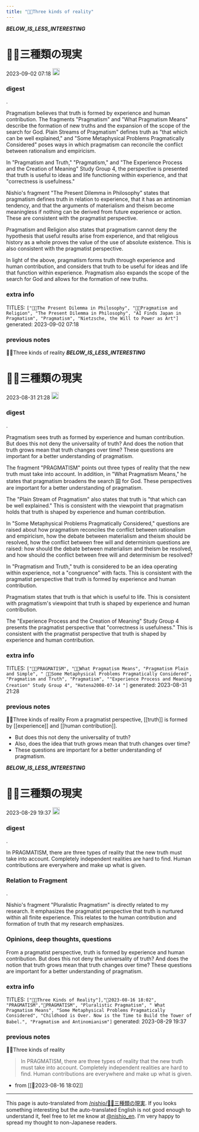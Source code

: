 ```yaml
---
title: "🤖🔁Three kinds of reality"
---
```


___BELOW_IS_LESS_INTERESTING___
# 🤖🔁三種類の現実
 2023-09-02 07:18 <img src='https://scrapbox.io/api/pages/nishio-en/omni/icon' alt='omni.icon' height="19.5"/>
### digest
.

Pragmatism believes that truth is formed by experience and human contribution. The fragments "Pragmatism" and "What Pragmatism Means" describe the formation of new truths and the expansion of the scope of the search for God. Plain Streams of Pragmatism" defines truth as "that which can be well explained," and "Some Metaphysical Problems Pragmatically Considered" poses ways in which pragmatism can reconcile the conflict between rationalism and empiricism.

In "Pragmatism and Truth," "Pragmatism," and "The Experience Process and the Creation of Meaning" Study Group 4, the perspective is presented that truth is useful to ideas and life functioning within experience, and that "correctness is usefulness."

Nishio's fragment "The Present Dilemma in Philosophy" states that pragmatism defines truth in relation to experience, that it has an antinomian tendency, and that the arguments of materialism and theism become meaningless if nothing can be derived from future experience or action. These are consistent with the pragmatist perspective.

Pragmatism and Religion also states that pragmatism cannot deny the hypothesis that useful results arise from experience, and that religious history as a whole proves the value of the use of absolute existence. This is also consistent with the pragmatist perspective.

In light of the above, pragmatism forms truth through experience and human contribution, and considers that truth to be useful for ideas and life that function within experience. Pragmatism also expands the scope of the search for God and allows for the formation of new truths.

### extra info
TITLES: `["🤖🔁The Present Dilemma in Philosophy", "🤖🔁Pragmatism and Religion", "The Present Dilemma in Philosophy", "AI Finds Japan in Pragmatism", "Pragmatism", "Nietzsche, the Will to Power as Art"]`
generated: 2023-09-02 07:18
### previous notes
🤖🔁Three kinds of reality
___BELOW_IS_LESS_INTERESTING___
# 🤖🔁三種類の現実
 2023-08-31 21:28 <img src='https://scrapbox.io/api/pages/nishio-en/omni/icon' alt='omni.icon' height="19.5"/>
### digest
.

Pragmatism sees truth as formed by experience and human contribution. But does this not deny the universality of truth? And does the notion that truth grows mean that truth changes over time? These questions are important for a better understanding of pragmatism.

The fragment "PRAGMATISM" points out three types of reality that the new truth must take into account. In addition, in "What Pragmatism Means," he states that pragmatism broadens the search 囩 for God. These perspectives are important for a better understanding of pragmatism.

The "Plain Stream of Pragmatism" also states that truth is "that which can be well explained." This is consistent with the viewpoint that pragmatism holds that truth is shaped by experience and human contribution.

In "Some Metaphysical Problems Pragmatically Considered," questions are raised about how pragmatism reconciles the conflict between rationalism and empiricism, how the debate between materialism and theism should be resolved, how the conflict between free will and determinism questions are raised: how should the debate between materialism and theism be resolved, and how should the conflict between free will and determinism be resolved?

In "Pragmatism and Truth," truth is considered to be an idea operating within experience, not a "congruence" with facts. This is consistent with the pragmatist perspective that truth is formed by experience and human contribution.

Pragmatism states that truth is that which is useful to life. This is consistent with pragmatism's viewpoint that truth is shaped by experience and human contribution.

The "Experience Process and the Creation of Meaning" Study Group 4 presents the pragmatist perspective that "correctness is usefulness." This is consistent with the pragmatist perspective that truth is shaped by experience and human contribution.

### extra info
TITLES: `["🤖🔁PRAGMATISM", "🤖🔁What Pragmatism Means", "Pragmatism Plain and Simple", " 🤖🔁Some Metaphysical Problems Pragmatically Considered", "Pragmatism and Truth", "Pragmatism", ""Experience Process and Meaning Creation" Study Group 4", "Hatena2008-07-14 "]`
generated: 2023-08-31 21:28
### previous notes
🤖🔁Three kinds of reality
From a pragmatist perspective, [[truth]] is formed by [[experience]] and [[human contribution]].
- But does this not deny the universality of truth?
- Also, does the idea that truth grows mean that truth changes over time?
- These questions are important for a better understanding of pragmatism.

___BELOW_IS_LESS_INTERESTING___
# 🤖🔁三種類の現実
 2023-08-29 19:37 <img src='https://scrapbox.io/api/pages/nishio-en/omni/icon' alt='omni.icon' height="19.5"/>
### digest
.

In PRAGMATISM, there are three types of reality that the new truth must take into account. Completely independent realities are hard to find. Human contributions are everywhere and make up what is given.

### Relation to Fragment
.

Nishio's fragment "Pluralistic Pragmatism" is directly related to my research. It emphasizes the pragmatist perspective that truth is nurtured within all finite experience. This relates to the human contribution and formation of truth that my research emphasizes.

### Opinions, deep thoughts, questions

From a pragmatist perspective, truth is formed by experience and human contribution. But does this not deny the universality of truth? And does the notion that truth grows mean that truth changes over time? These questions are important for a better understanding of pragmatism.

### extra info
TITLES: `["🤖🔁Three Kinds of Reality"],"🤖2023-08-16 18:02", "PRAGMATISM","🤖PRAGMATISM", "Pluralistic Pragmatism", " What Pragmatism Means", "Some Metaphysical Problems Pragmatically Considered", "Childhood is Over. Now is the Time to Build the Tower of Babel.", "Pragmatism and Antinomianism"]`
generated: 2023-08-29 19:37
### previous notes
🤖🔁Three kinds of reality
> In PRAGMATISM, there are three types of reality that the new truth must take into account. Completely independent realities are hard to find. Human contributions are everywhere and make up what is given.
- from [[🤖2023-08-16 18:02]]

---
This page is auto-translated from [/nishio/🤖🔁三種類の現実](https://scrapbox.io/nishio/🤖🔁三種類の現実). If you looks something interesting but the auto-translated English is not good enough to understand it, feel free to let me know at [@nishio_en](https://twitter.com/nishio_en). I'm very happy to spread my thought to non-Japanese readers.